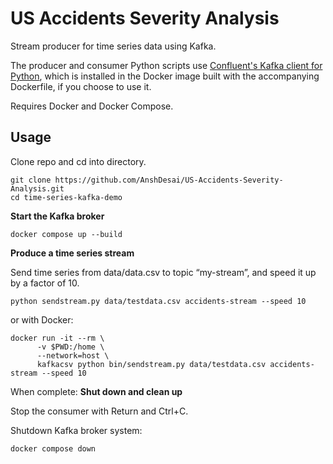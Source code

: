 US Accidents Severity Analysis
============

Stream producer for time series data using Kafka.

The producer and consumer Python scripts use [Confluent's Kafka client for Python](https://github.com/confluentinc/confluent-kafka-python), which is installed in the Docker image built with the accompanying Dockerfile, if you choose to use it.

Requires Docker and Docker Compose.

Usage
-------------------

Clone repo and cd into directory.

```
git clone https://github.com/AnshDesai/US-Accidents-Severity-Analysis.git
cd time-series-kafka-demo
```

**Start the Kafka broker**

```
docker compose up --build
```

**Produce a time series stream**

Send time series from data/data.csv to topic “my-stream”, and speed it up by a factor of 10.

```
python sendstream.py data/testdata.csv accidents-stream --speed 10
```

or with Docker:

```
docker run -it --rm \
      -v $PWD:/home \
      --network=host \
      kafkacsv python bin/sendstream.py data/testdata.csv accidents-stream --speed 10
```

When complete:
**Shut down and clean up**

Stop the consumer with Return and Ctrl+C.

Shutdown Kafka broker system:

```
docker compose down
```
